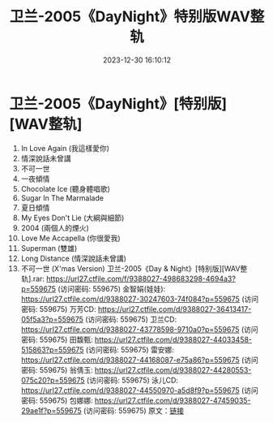 ﻿---
title: 卫兰-2005《DayNight》特别版WAV整轨
date: 2023-12-30 16:10:12
categories: WAV车载音乐、镜像
tags: 华语中文
---
# 卫兰-2005《DayNight》[特别版][WAV整轨]

01. In Love Again (我這樣愛你)
02. 情深說話未曾講
03. 不可一世
04. 一夜傾情
05. Chocolate Ice (聽身體唱歌)
06. Sugar In The Marmalade
07. 夏日傾情
08. My Eyes Don't Lie (大綱與細節)
09. 2004 (兩個人的煙火)
10. Love Me Accapella (你很愛我)
11. Superman (雙雄)
12. Long Distance (情深說話未曾講)
13. 不可一世 (X'mas Version)
卫兰-2005《Day & Night》[特别版][WAV整轨].rar: https://url27.ctfile.com/f/9388027-498683298-4694a3?p=559675
(访问密码: 559675)
金智娟(娃娃): https://url27.ctfile.com/d/9388027-30247603-74f084?p=559675
(访问密码: 559675)
万芳CD: https://url27.ctfile.com/d/9388027-36413417-05f5a3?p=559675
(访问密码: 559675)
卫兰CD: https://url27.ctfile.com/d/9388027-43778598-9710a0?p=559675
(访问密码: 559675)
田馥甄: https://url27.ctfile.com/d/9388027-44033458-515863?p=559675
(访问密码: 559675)
雷安娜: https://url27.ctfile.com/d/9388027-44168087-e75a86?p=559675
(访问密码: 559675)
翁倩玉: https://url27.ctfile.com/d/9388027-44280553-075c20?p=559675
(访问密码: 559675)
泳儿CD: https://url27.ctfile.com/d/9388027-44550970-a5d8f9?p=559675
(访问密码: 559675)
包娜娜: https://url27.ctfile.com/d/9388027-47459035-29ae1f?p=559675
(访问密码: 559675)
原文：[链接](https://blog.sina.com.cn/s/blog_1647c7e7601031416.html)